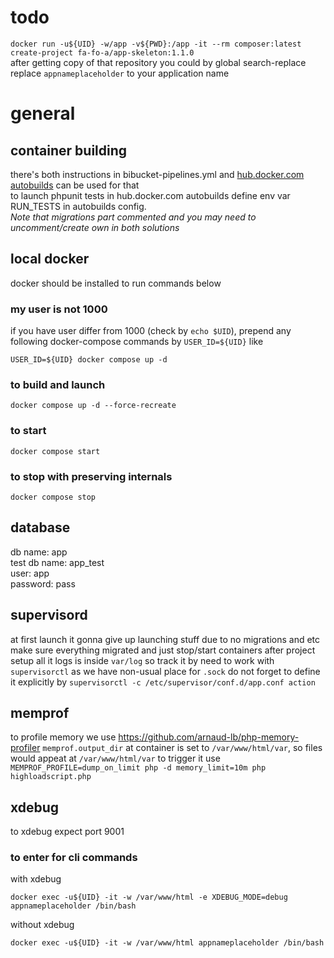 # todo
`docker run -u${UID} -w/app -v${PWD}:/app -it --rm composer:latest create-project fa-fo-a/app-skeleton:1.1.0`<br>
after getting copy of that repository you could by global search-replace replace `appnameplaceholder` to your application name

# general

## container building
there's both instructions in bibucket-pipelines.yml and [hub.docker.com autobuilds](https://docs.docker.com/docker-hub/builds/) can be used for that<br>
to launch phpunit tests in hub.docker.com autobuilds define env var RUN_TESTS in autobuilds config.<br>
_Note that migrations part commented and you may need to uncomment/create own in both solutions_

## local docker
docker should be installed to run commands below

### my user is not 1000
if you have user differ from 1000 (check by `echo $UID`), prepend any following docker-compose commands by `USER_ID=${UID}`
like
```
USER_ID=${UID} docker compose up -d
```

### to build and launch
```
docker compose up -d --force-recreate
```

### to start
```
docker compose start
```
### to stop with preserving internals
```
docker compose stop
```

## database
db name: app<br>
test db name: app_test<br>
user: app<br>
password: pass<br>

## supervisord
at first launch it gonna give up launching stuff due to no migrations and etc
make sure everything migrated and just stop/start containers after project setup
all it logs is inside `var/log` so track it by need
to work with `supervisorctl` as we have non-usual place for `.sock` do not forget to define it explicitly by `supervisorctl -c /etc/supervisor/conf.d/app.conf action`

## memprof
to profile memory we use https://github.com/arnaud-lb/php-memory-profiler
`memprof.output_dir` at container is set to `/var/www/html/var`, so files would appeat at `/var/www/html/var`
to trigger it use `MEMPROF_PROFILE=dump_on_limit php -d memory_limit=10m php highloadscript.php`

## xdebug
to xdebug expect port 9001

### to enter for cli commands
with xdebug
```
docker exec -u${UID} -it -w /var/www/html -e XDEBUG_MODE=debug appnameplaceholder /bin/bash
```

without xdebug
```
docker exec -u${UID} -it -w /var/www/html appnameplaceholder /bin/bash
```

